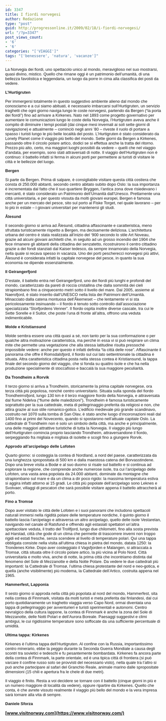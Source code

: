 ```yaml
---
id: 3347
title: I fiordi norvegesi
author: Redazione
type: "post"
guid: http://progressonline.it/2009/02/18/i-fiordi-norvegesi/
url: "/?p=3347"
post_views_count:
- '6'
- '6'
categories: "['VIAGGI']"
tags: "['benessere', 'natura', 'vacanze']"
---
```


 <span style="font-size: 10pt; font-family: Tahoma"><font face="Tahoma, sans-serif"><font size="2"><span style="font-size: 16pt; font-family: Tahoma"><font face="Tahoma, sans-serif"><font size="2"><font face="Tahoma, sans-serif"><font size="2">La Norvegia dei fiordi, uno spettacolo unico al mondo, meraviglioso nel suo mostrarsi, quasi divino, mistico. Quello che rimane oggi è un patrimonio dell’umanità, di una bellezza favolistica e leggendaria, un luogo da porre in cima alla classifica dei posti da vedere.</font></font></font></font></span></font></font></span><span style="font-size: 10pt; font-family: Tahoma"><font face="Tahoma, sans-serif"><font size="2"><span style="font-size: 16pt; font-family: Tahoma"><font face="Tahoma, sans-serif"><font size="2"> </font></font></span></font></font></span>

<font face="Tahoma, sans-serif"><font size="2">**L’Hurtigruten**</font></font>

<font face="Tahoma, sans-serif"><font size="2">Per immergersi totalmente in questo suggestivo ambiente alieno dal mondo che conosciamo e a cui siamo abituati, è necessario imbarcarsi sull’Hurtigruten, un servizio traghetti che ogni giorno naviga lungo le coste norvegesi, partendo da Bergen (“la porta dei fiordi”) fino ad arrivare a Kirkenes. Nato nel 1893 come progetto governativo per aumentare le comunicazioni lungo le coste della Norvegia, l’Hurtigruten aveva anche il compito di diminuire i tempi postali (dai cinque mesi invernali ai soli sette giorni di navigazione) e attualmente – cominciò negli anni ’80 – riveste il ruolo di portare a spasso i turisti lungo le più belle località del posto. L’Hurtigruten è stato considerato da Lonely Planet come il viaggio più bello del mondo. Sette giorni da Bergen a Kirkenes, passando oltre il circolo polare artico, dodici se si effettua anche la tratta del ritorno. Prezzo più alto, certo, ma maggiori luoghi possibili da vedere – quelli che nel viaggio d’andata, per esempio, sono stati attraversati di notte. Il viaggio dell’Hurtigruten non è continuo: il battello infatti si ferma in alcuni porti per permettere ai turisti di visitare le città e le bellezze del luogo. </font></font>

<font face="Tahoma, sans-serif"><font size="2">**Bergen**</font></font>

<font face="Tahoma, sans-serif"><font size="2">Si parte da Bergen. Prima di salpare, è consigliabile visitare questa città costiera che consta di 250.000 abitanti, secondo centro abitato subito dopo Oslo: la sua importanza è incrementata dal fatto che il suo quartiere Bryggen, l’antica zona dove risiedevano i mercanti, è stato considerato un Patrimonio dell’Umanità dall’Unesco. Prettamente una città universitaria, e per questo vissuta da molti giovani europei, Bergen è famosa anche per un mercato del pesce, sito sul porto al Fiske Torget, nel quale lavorano – per lo più in estate – i giovani universitari per mantenersi gli studi. </font></font>

<font face="Tahoma, sans-serif"><font size="2">**Ålesund**</font></font>

<font face="Tahoma, sans-serif"><font size="2">Il secondo giorno si arriva ad Ålesund, cittadina affascinante e caratteristica, meno sfruttata turisticamente rispetto a Bergen, ma decisamente deliziosa. L’architettura urbana del centro è stata realizzata all’inizio del ‘900 secondo lo stile Art Noveau, grazie ad alcuni giovani architetti che, in seguito ad un grosso incendio del 1904 che fece rimanere gli abitanti della cittadina dei senzatetto, ricostruirono il centro cittadino grazie a dei fondi stanziati dal Kaiser tedesco, da sempre innamorato della Norvegia, nella quale si recava spesso in vacanza. Uno dei porti pescherecci norvegesi più attivi, Ålesund è considerata infatti la capitale norvegese del pesce, in quanto la sua economia ne dipende essenzialmente. </font></font>

<font face="Tahoma, sans-serif"><font size="2">**Il Geirangerfjord**</font></font>

<font face="Tahoma, sans-serif"><font size="2">D’estate, il battello entra nel Geirangerfjord, uno dei fiordi più lunghi e profondi del mondo, caratterizzato da pareti di roccia cristallina che dalla sommità dei cieli strapiombano fino a cinquecento metri sotto il livello del mare. Dal 2005, assieme al Naerofjord, è stato inserito dall’UNESCO nella lista dei Patrimoni dell’Umanità. Minacciato dalla catena montuosa dell’Åkerneset – che lentamente vi si sta pericolosamente insinuando – il fiordo è tenuto sotto controllo dall’associazione specializzata “Storfjordens Venner”. Il fiordo ospita inoltre diverse cascate, tra cui le Sette Sorelle e il Suitor, che poste l’una di fronte all’altra, offrono una veduta indimenticabile. </font></font>

<font face="Tahoma, sans-serif"><font size="2">**Molde e Kristiansund**</font></font>

<font face="Tahoma, sans-serif"><font size="2">Molde sembra essere una città quasi a sé, non tanto per la sua conformazione o per qualche altra motivazione caratteristica, ma perché in essa vi si può respirare un clima mite che permette una vegetazione che alla stessa latitudine risulta pressoché impossibile vedere: anche per questo è infatti definita “la città delle rose”. Affascinante il panorama che offre il Romsdalsfjord, il fiordo sul cui lato settentrionale la cittadina è situata. Altra caratteristica cittadina posta nella stessa contea è Kristiansund, la tappa finale del secondo giorno del viaggio, che si fonda su quattro isole e che ha nella produzione specialmente di stoccafisso e baccalà la sua maggiore peculiarità. </font></font>

<font face="Tahoma, sans-serif"><font size="2">**Da Trondheim a Rorvik**</font></font>

<font face="Tahoma, sans-serif"><font size="2">Il terzo giorno si arriva a Trondheim, storicamente la prima capitale norvegese, ora terza città più popolosa, nonché centro universitario. Situata sulla sponda del fiordo Trondheimsfjord, lungo 130 km è il terzo maggiore fiordo della Norvegia, e attraversata dal fiume Nidelva (“fiume delle maledizioni”), Trondheim è famosa turisticamente soprattutto per la sua cattedrale, meta di pellegrinaggio preferita da religiosi e non, che attira grazie al suo stile romanico-gotico. L’edificio medievale più grande scandinavo, costruito nel 1070 sulla tomba di San Olav, è stato anche luogo d’incoronazioni reali dal 1400 fino ai primi del Novecento, quando si spostarono nell’attuale capitale Oslo. La cattedrale di Trondheim non è solo un simbolo della città, ma anche e principalmente, una delle maggiori attrattive turistiche di tutta la Norvegia. Il viaggio più lungo dell’Hurtigruten comincia proprio lasciando Trondheim, attraversandone il fiordo, serpeggiando fra migliaia e migliaia di isolette e scogli fino a giungere Rorvik. </font></font>

<font face="Tahoma, sans-serif"><font size="2">**Approdo all’arcipelago delle Lofoten**</font></font>

<font face="Tahoma, sans-serif"><font size="2">Quarto giorno: si costeggia la contea di Nordland, a nord del paese, caratterizzata da una lunghezza spropositata di 500 km e dalla maestosa catena del Borvasstindene. Dopo una breve visita a Bodø e al suo duomo si risale sul battello e si continua ad esplorare la regione, che comprende anche numerose isole, tra cui l’arcipelago delle Lofoten, una vasta area popolata da 24.000 abitanti, dominate da montagne che strapiombano sul mare e da un clima a dir poco rigido: la massima temperatura estiva si aggira infatti attorno ai 15 gradi. Le città più popolate dell’arcipelago sono Leknes e Svolvaer, villaggi di pescatori che sarà possibile visitare appena il battello attraccherà al porto. </font></font>

<font face="Tahoma, sans-serif"><font size="2">**Fino a Tromsø**</font></font>

<font face="Tahoma, sans-serif"><font size="2">Dopo aver visitato le città delle Lofoten e i suoi panorami che includono spettacoli naturali immersi nella rigidità polare delle temperature nordiche, il quinto giorno il battello lascia l’arcipelago e attraversa un altro arcipelago, quello delle isole Vestarelan, navigando nel canale di Ratsfund e offrendo agli estasiati spettatori un’altra spettacolare veduta, il tratto del Trollfjord, lungo due chilometri, fino alla sosta prevista ad Harstad, città che gode di un clima che permette di trascorrere inverni non troppo rigidi ed estati fresche, senza scendere al livello di temperature polari. Qui una tappa obbligata consiste nella visita all’ultima chiesa in pietra del mondo, datata 1250: la Trondenes Kirke. Dopo aver costeggiato il Vagsfjorden e Malangen, si attraccata a Tromsø, città situata oltre il circolo polare artico, la più vicina al Polo Nord. Città universitaria e molto viva, anche di notte, la prima città che incontriamo distinta dal fenomeno del Sole di Mezzanotte e della Notte Polare. Da vedere le due cattedrali più importanti: la Cattedrale di Tromsø, l’ultima chiesa protestante del nord e neo-gotica, e quella (anche visibilmente) più moderna, la Cattedrale dell’Artico, costruita appena nel 1965. </font></font>

<font face="Tahoma, sans-serif"><font size="2">**Hammerfest, Lapponia**</font></font>

<font face="Tahoma, sans-serif"><font size="2">Il sesto giorno si approda nella città più popolata al nord del mondo, Hammerfest, sita nella contea di Finnmark, visitata da molti turisti e meta preferita dai finlandesi, dal cui porto quotidianamente un traghetto viaggia verso Capo Nord, ormai diventata una tappa di pellegrinaggio per avventurieri e turisti sperimentali e autonomi. Centro nevralgico della cultura lappone, la contea di Finnmark è anche la zona del Sole di Mezzanotte, delle Notti Polari e dell’Aurora Boreale. Paesaggi suggestivi e climi ambigui, le cui rigidissime temperature sono soffocate da una sufficiente percentuale di umidità. </font></font>

<font face="Tahoma, sans-serif"><font size="2">**Ultima tappa: Kirkenes**</font></font>

<font face="Tahoma, sans-serif"><font size="2">Kirkenes è l’ultima tappa dell’Hurtigruten. Al confine con la Russia, importantissimo centro minerario, ebbe la peggio durante la Seconda Guerra Mondiale a causa degli scontri tra sovietici e tedeschi e fu pesantemente bombardata. Kirkenes fa ancora parte della contea di Finnmark, la parte orientale, ed è una tipica città di frontiera (si può varcare il confine russo solo se provvisti del necessario visto), nella quale tra l’altro si può anche partecipare al safari del Granchio Reale, animale marino dalle spropositate dimensioni (15 chili e apertura fra le chele di due metri). </font></font>

<font face="Tahoma, sans-serif"><font size="2">Il viaggio è finito. Resta a voi decidere se tornare con il battello (cinque giorni in più e un numero maggiore di località da vedere), oppure ripartire da Kirkenes. Quello che conta, è che avrete vissuto realmente il viaggio più bello del mondo e la vera impresa sarà tornare alla vita di sempre. </font></font>

<font face="Tahoma, sans-serif"><font size="2">**Daniele Sforza**</font></font>

**[www.visitnorway.com](https://www.visitnorway.com/)**